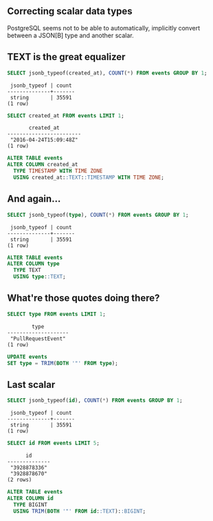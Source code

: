 ## Correcting scalar data types

PostgreSQL seems not to be able to automatically, implicitly convert between a
JSON[B] type and another scalar.


## TEXT is the great equalizer

```sql
SELECT jsonb_typeof(created_at), COUNT(*) FROM events GROUP BY 1;
```

```psql
 jsonb_typeof | count
--------------+-------
 string       | 35591
(1 row)
```

```sql
SELECT created_at FROM events LIMIT 1;
```

```psql
       created_at
------------------------
 "2016-04-24T15:09:48Z"
(1 row)
```

```sql
ALTER TABLE events
ALTER COLUMN created_at
  TYPE TIMESTAMP WITH TIME ZONE
  USING created_at::TEXT::TIMESTAMP WITH TIME ZONE;
```


## And again...

```sql
SELECT jsonb_typeof(type), COUNT(*) FROM events GROUP BY 1;
```
```psql
 jsonb_typeof | count
--------------+-------
 string       | 35591
(1 row)
```
```sql
ALTER TABLE events
ALTER COLUMN type
  TYPE TEXT
  USING type::TEXT;
```


## What're those quotes doing there?

```sql
SELECT type FROM events LIMIT 1;
```
```psql
        type
--------------------
 "PullRequestEvent"
(1 row)
```
```sql
UPDATE events
SET type = TRIM(BOTH '"' FROM type);
```


## Last scalar

```sql
SELECT jsonb_typeof(id), COUNT(*) FROM events GROUP BY 1;
```
```psql
 jsonb_typeof | count
--------------+-------
 string       | 35591
(1 row)
```
```sql
SELECT id FROM events LIMIT 5;
```
```psql
      id
--------------
 "3928878336"
 "3928878670"
(2 rows)
```
```sql
ALTER TABLE events
ALTER COLUMN id
  TYPE BIGINT
  USING TRIM(BOTH '"' FROM id::TEXT)::BIGINT;
```
